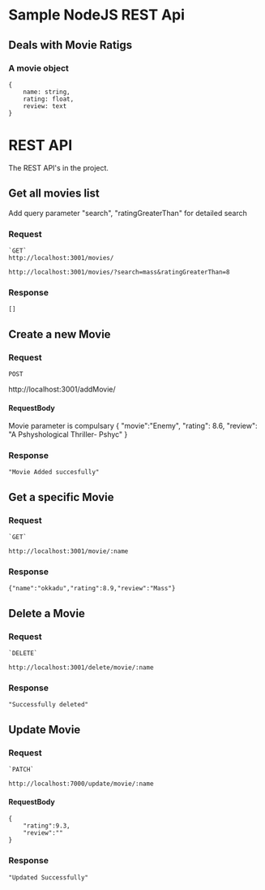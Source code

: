 # Sample NodeJS REST Api 

## Deals with Movie Ratigs

### A movie object
    {
        name: string,
        rating: float,
        review: text
    }



# REST API

The REST API's in the project.




## Get all movies list

Add query parameter "search", "ratingGreaterThan" for detailed search

### Request

    `GET`
    http://localhost:3001/movies/

    http://localhost:3001/movies/?search=mass&ratingGreaterThan=8

### Response
    []





## Create a new Movie

### Request

`POST`

 http://localhost:3001/addMovie/

 #### RequestBody
 Movie parameter is compulsary
    {
        "movie":"Enemy",
        "rating": 8.6,
        "review": "A Pshyshological Thriller- Pshyc"
    }

### Response

    "Movie Added succesfully"





## Get a specific Movie

### Request

    `GET`

    http://localhost:3001/movie/:name

### Response

    {"name":"okkadu","rating":8.9,"review":"Mass"}





## Delete a Movie

### Request

    `DELETE`

    http://localhost:3001/delete/movie/:name

### Response

    "Successfully deleted"





## Update Movie

### Request

    `PATCH`

    http://localhost:7000/update/movie/:name

#### RequestBody
    {
        "rating":9.3,
        "review":""
    }

### Response

    "Updated Successfully"